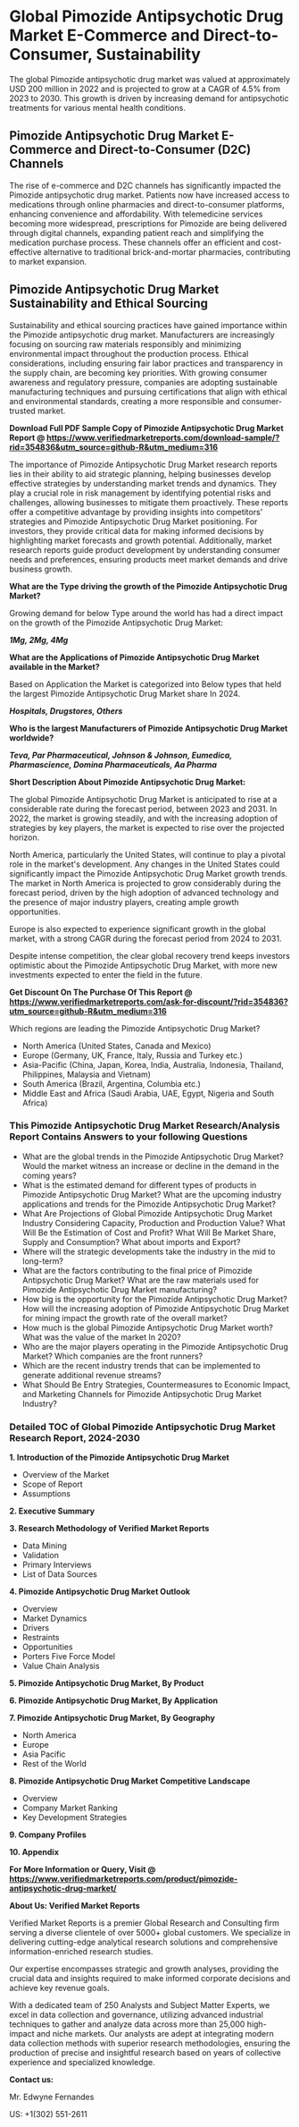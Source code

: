 <h1>Global Pimozide Antipsychotic Drug Market E-Commerce and Direct-to-Consumer, Sustainability</h1><p class=""><p>The global Pimozide antipsychotic drug market was valued at approximately USD 200 million in 2022 and is projected to grow at a CAGR of 4.5% from 2023 to 2030. This growth is driven by increasing demand for antipsychotic treatments for various mental health conditions.</p><h2>Pimozide Antipsychotic Drug Market E-Commerce and Direct-to-Consumer (D2C) Channels</h2><p>The rise of e-commerce and D2C channels has significantly impacted the Pimozide antipsychotic drug market. Patients now have increased access to medications through online pharmacies and direct-to-consumer platforms, enhancing convenience and affordability. With telemedicine services becoming more widespread, prescriptions for Pimozide are being delivered through digital channels, expanding patient reach and simplifying the medication purchase process. These channels offer an efficient and cost-effective alternative to traditional brick-and-mortar pharmacies, contributing to market expansion.</p><h2>Pimozide Antipsychotic Drug Market Sustainability and Ethical Sourcing</h2><p>Sustainability and ethical sourcing practices have gained importance within the Pimozide antipsychotic drug market. Manufacturers are increasingly focusing on sourcing raw materials responsibly and minimizing environmental impact throughout the production process. Ethical considerations, including ensuring fair labor practices and transparency in the supply chain, are becoming key priorities. With growing consumer awareness and regulatory pressure, companies are adopting sustainable manufacturing techniques and pursuing certifications that align with ethical and environmental standards, creating a more responsible and consumer-trusted market.</p></p><p class=""><strong>Download Full PDF Sample Copy of Pimozide Antipsychotic Drug Market Report @ <a href="https://www.verifiedmarketreports.com/download-sample/?rid=354836&utm_source=github-R&utm_medium=316" target="_blank">https://www.verifiedmarketreports.com/download-sample/?rid=354836&utm_source=github-R&utm_medium=316</a></strong></p><p>The importance of&nbsp;Pimozide Antipsychotic Drug Market research reports lies in their ability to aid strategic planning, helping businesses develop effective strategies by understanding market trends and dynamics. They play a crucial role in risk management by identifying potential risks and challenges, allowing businesses to mitigate them proactively. These reports offer a competitive advantage by providing insights into competitors' strategies and Pimozide Antipsychotic Drug Market positioning. For investors, they provide critical data for making informed decisions by highlighting market forecasts and growth potential. Additionally, market research reports guide product development by understanding consumer needs and preferences, ensuring products meet market demands and drive business growth.</p><p><strong>What are the&nbsp;Type driving the growth of the Pimozide Antipsychotic Drug Market?</strong></p><p id="" class="">Growing demand for below Type around the world has had a direct impact on the growth of the Pimozide Antipsychotic Drug Market:</p><p class=""><em><strong>1Mg, 2Mg, 4Mg</strong></em></p><p class=""><strong>What are the&nbsp;Applications&nbsp;of Pimozide Antipsychotic Drug Market available in the Market?</strong></p><p id="" class="">Based on Application the Market is categorized into Below types that held the largest Pimozide Antipsychotic Drug Market share In 2024.</p><p class=""><em><strong>Hospitals, Drugstores, Others</strong></em></p><p class=""><strong>Who is the largest Manufacturers of Pimozide Antipsychotic Drug Market worldwide?</strong></p><p><em><strong>Teva, Par Pharmaceutical, Johnson & Johnson, Eumedica, Pharmascience, Domina Pharmaceuticals, Aa Pharma</strong></em></p><p id="" class=""><strong>Short Description About Pimozide Antipsychotic Drug Market:</strong></p><p>The global Pimozide Antipsychotic Drug Market is anticipated to rise at a considerable rate during the forecast period, between 2023 and 2031. In 2022, the market is growing steadily, and with the increasing adoption of strategies by key players, the market is expected to rise over the projected horizon.</p><p>North America, particularly the United States, will continue to play a pivotal role in the market's development. Any changes in the United States could significantly impact the Pimozide Antipsychotic Drug Market growth trends. The market in North America is projected to grow considerably during the forecast period, driven by the high adoption of advanced technology and the presence of major industry players, creating ample growth opportunities.</p><p>Europe is also expected to experience significant growth in the global market, with a strong CAGR during the forecast period from 2024 to 2031.</p><p>Despite intense competition, the clear global recovery trend keeps investors optimistic about the Pimozide Antipsychotic Drug Market, with more new investments expected to enter the field in the future.</p><p id="" class=""><strong>Get Discount On The Purchase Of This Report @ <a href="https://www.verifiedmarketreports.com/ask-for-discount/?rid=354836?utm_source=github-R&utm_medium=316" target="_blank">https://www.verifiedmarketreports.com/ask-for-discount/?rid=354836?utm_source=github-R&utm_medium=316</a></strong></p><p class="">Which regions are leading the Pimozide Antipsychotic Drug Market?</p><ul><li>North America (United States, Canada and Mexico)</li><li>Europe (Germany, UK, France, Italy, Russia and Turkey etc.)</li><li>Asia-Pacific (China, Japan, Korea, India, Australia, Indonesia, Thailand, Philippines, Malaysia and Vietnam)</li><li>South America (Brazil, Argentina, Columbia etc.)</li><li>Middle East and Africa (Saudi Arabia, UAE, Egypt, Nigeria and South Africa)</li></ul><h3 id="" class="">This Pimozide Antipsychotic Drug Market Research/Analysis Report Contains Answers to your following Questions</h3><ul><li>What are the global trends in the Pimozide Antipsychotic Drug Market? Would the market witness an increase or decline in the demand in the coming years?</li><li>What is the estimated demand for different types of products in Pimozide Antipsychotic Drug Market? What are the upcoming industry applications and trends for the Pimozide Antipsychotic Drug Market?</li><li>What Are Projections of Global Pimozide Antipsychotic Drug Market Industry Considering Capacity, Production and Production Value? What Will Be the Estimation of Cost and Profit? What Will Be Market Share, Supply and Consumption? What about imports and Export?</li><li>Where will the strategic developments take the industry in the mid to long-term?</li><li>What are the factors contributing to the final price of Pimozide Antipsychotic Drug Market? What are the raw materials used for Pimozide Antipsychotic Drug Market manufacturing?</li><li>How big is the opportunity for the Pimozide Antipsychotic Drug Market? How will the increasing adoption of Pimozide Antipsychotic Drug Market for mining impact the growth rate of the overall market?</li><li>How much is the global Pimozide Antipsychotic Drug Market worth? What was the value of the market In 2020?</li><li>Who are the major players operating in the Pimozide Antipsychotic Drug Market? Which companies are the front runners?</li><li>Which are the recent industry trends that can be implemented to generate additional revenue streams?</li><li>What Should Be Entry Strategies, Countermeasures to Economic Impact, and Marketing Channels for Pimozide Antipsychotic Drug Market Industry?</li></ul><h3 id="" class="">Detailed TOC of Global Pimozide Antipsychotic Drug Market Research Report, 2024-2030</h3><p id="" class=""><strong>1. Introduction of the Pimozide Antipsychotic Drug Market</strong></p><ul><li>Overview of the Market</li><li>Scope of Report</li><li>Assumptions</li></ul><p id="" class=""><strong>2. Executive Summary</strong></p><p id="" class=""><strong>3. Research Methodology of Verified Market Reports</strong></p><ul><li>Data Mining</li><li>Validation</li><li>Primary Interviews</li><li>List of Data Sources</li></ul><p id="" class=""><strong>4. Pimozide Antipsychotic Drug Market Outlook</strong></p><ul><li>Overview</li><li>Market Dynamics</li><li>Drivers</li><li>Restraints</li><li>Opportunities</li><li>Porters Five Force Model</li><li>Value Chain Analysis</li></ul><p id="" class=""><strong>5. Pimozide Antipsychotic Drug Market, By Product</strong></p><p id="" class=""><strong>6. Pimozide Antipsychotic Drug Market, By Application</strong></p><p id="" class=""><strong>7. Pimozide Antipsychotic Drug Market, By Geography</strong></p><ul><li>North America</li><li>Europe</li><li>Asia Pacific</li><li>Rest of the World</li></ul><p id="" class=""><strong>8. Pimozide Antipsychotic Drug Market Competitive Landscape</strong></p><ul><li>Overview</li><li>Company Market Ranking</li><li>Key Development Strategies</li></ul><p id="" class=""><strong>9. Company Profiles</strong></p><p id="" class=""><strong>10. Appendix</strong></p><p id="" class=""><strong>For More Information or Query, Visit @ <a href="https://www.verifiedmarketreports.com/product/pimozide-antipsychotic-drug-market/" target="_blank">https://www.verifiedmarketreports.com/product/pimozide-antipsychotic-drug-market/</a></strong></p><p id="" class=""><strong>About Us: Verified Market Reports</strong></p><p id="" class="">Verified Market Reports is a premier Global Research and Consulting firm serving a diverse clientele of over 5000+ global customers. We specialize in delivering cutting-edge analytical research solutions and comprehensive information-enriched research studies.</p><p id="" class="">Our expertise encompasses strategic and growth analyses, providing the crucial data and insights required to make informed corporate decisions and achieve key revenue goals.</p><p id="" class="">With a dedicated team of 250 Analysts and Subject Matter Experts, we excel in data collection and governance, utilizing advanced industrial techniques to gather and analyze data across more than 25,000 high-impact and niche markets. Our analysts are adept at integrating modern data collection methods with superior research methodologies, ensuring the production of precise and insightful research based on years of collective experience and specialized knowledge.</p><p id="" class=""><strong>Contact us:</strong></p><p id="" class="">Mr. Edwyne Fernandes</p><p id="" class="">US: +1(302) 551-2611</p>